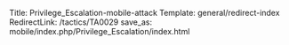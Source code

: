 Title: Privilege_Escalation-mobile-attack
Template: general/redirect-index
RedirectLink: /tactics/TA0029
save_as: mobile/index.php/Privilege_Escalation/index.html